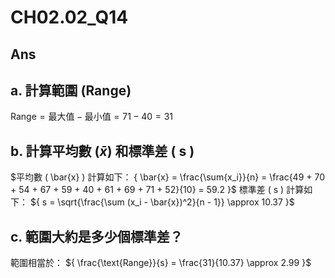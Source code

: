 # CH02.02_Q14

## Ans
## a. 計算範圍 (Range)
${
\text{Range} = \text{最大值} - \text{最小值} = 71 - 40 = 31
}$
## b. 計算平均數 $( \bar{x} )$ 和標準差 ( s )
$平均數 ( \bar{x} ) 計算如下：
{
\bar{x} = \frac{\sum{x_i}}{n} = \frac{49 + 70 + 54 + 67 + 59 + 40 + 61 + 69 + 71 + 52}{10} = 59.2
}$
標準差 ( s ) 計算如下：
${
s = \sqrt{\frac{\sum (x_i - \bar{x})^2}{n - 1}} \approx 10.37
}$
## c. 範圍大約是多少個標準差？
範圍相當於：
${
\frac{\text{Range}}{s} = \frac{31}{10.37} \approx 2.99
}$

